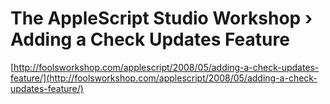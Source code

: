 <!--
id: 37190549
link: http://tumblr.atmos.org/post/37190549/the-applescript-studio-workshop-adding-a-check
slug: the-applescript-studio-workshop-adding-a-check
date: Wed Jun 04 2008 13:58:34 GMT-0700 (PDT)
publish: 2008-06-04
tags: 
title: The AppleScript Studio Workshop › Adding a Check Updates Feature
-->


The AppleScript Studio Workshop › Adding a Check Updates Feature
================================================================

[http://foolsworkshop.com/applescript/2008/05/adding-a-check-updates-feature/](http://foolsworkshop.com/applescript/2008/05/adding-a-check-updates-feature/)

